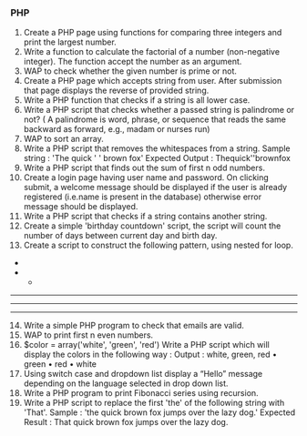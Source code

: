### PHP
1. Create a PHP page using functions for comparing three integers and print the largest number.
2. Write a function to calculate the factorial of a number (non-negative integer). The function accept the number as an argument.
3. WAP to check whether the given number is prime or not.
4. Create a PHP page which accepts string from user. After submission that page displays the reverse of provided string.
5. Write a PHP function that checks if a string is all lower case.
6. Write a PHP script that checks whether a passed string is palindrome or not? ( A palindrome is word, phrase, or sequence that reads the same backward as forward, e.g., madam or nurses run)
7. WAP to sort an array.
8. Write a PHP script that removes the whitespaces from a string.
Sample string : 'The quick ' ' brown fox'
Expected Output : Thequick''brownfox
9. Write a PHP script that finds out the sum of first n odd numbers.
10. Create a login page having user name and password. On clicking submit, a welcome message should be displayed if the user is already registered (i.e.name is present in the database) otherwise error message should be displayed.
11. Write a PHP script that checks if a string contains another string.
12. Create a simple 'birthday countdown' script, the script will count the number of days between current day and birth day.
13. Create a script to construct the following pattern, using nested for loop.
*
* *
* * *
* * * *
* * * * *
14. Write a simple PHP program to check that emails are valid.
15. WAP to print first n even numbers.
16. $color = array('white', 'green', 'red')
Write a PHP script which will display the colors in the following way :
Output :
white, green, red
• green
• red
• white
17. Using switch case and dropdown list display a “Hello” message depending on the language selected in drop down list.
18. Write a PHP program to print Fibonacci series using recursion.
19. Write a PHP script to replace the first 'the' of the following string with 'That'.
Sample : 'the quick brown fox jumps over the lazy dog.'
Expected Result : That quick brown fox jumps over the lazy dog.
